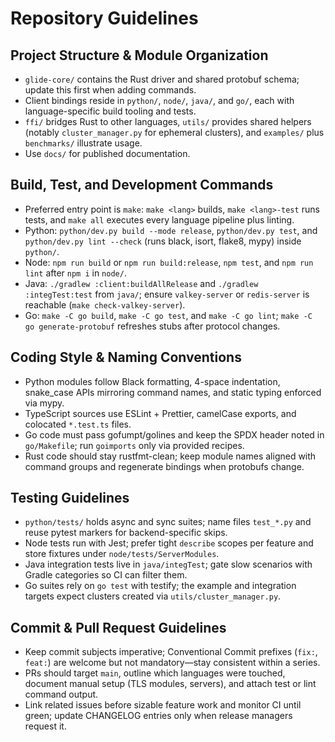 # Repository Guidelines

## Project Structure & Module Organization
- `glide-core/` contains the Rust driver and shared protobuf schema; update this first when adding commands.
- Client bindings reside in `python/`, `node/`, `java/`, and `go/`, each with language-specific build tooling and tests.
- `ffi/` bridges Rust to other languages, `utils/` provides shared helpers (notably `cluster_manager.py` for ephemeral clusters), and `examples/` plus `benchmarks/` illustrate usage.
- Use `docs/` for published documentation.

## Build, Test, and Development Commands
- Preferred entry point is `make`: `make <lang>` builds, `make <lang>-test` runs tests, and `make all` executes every language pipeline plus linting.
- Python: `python/dev.py build --mode release`, `python/dev.py test`, and `python/dev.py lint --check` (runs black, isort, flake8, mypy) inside `python/`.
- Node: `npm run build` or `npm run build:release`, `npm test`, and `npm run lint` after `npm i` in `node/`.
- Java: `./gradlew :client:buildAllRelease` and `./gradlew :integTest:test` from `java/`; ensure `valkey-server` or `redis-server` is reachable (`make check-valkey-server`).
- Go: `make -C go build`, `make -C go test`, and `make -C go lint`; `make -C go generate-protobuf` refreshes stubs after protocol changes.

## Coding Style & Naming Conventions
- Python modules follow Black formatting, 4-space indentation, snake_case APIs mirroring command names, and static typing enforced via mypy.
- TypeScript sources use ESLint + Prettier, camelCase exports, and colocated `*.test.ts` files.
- Go code must pass gofumpt/golines and keep the SPDX header noted in `go/Makefile`; run `goimports` only via provided recipes.
- Rust code should stay rustfmt-clean; keep module names aligned with command groups and regenerate bindings when protobufs change.

## Testing Guidelines
- `python/tests/` holds async and sync suites; name files `test_*.py` and reuse pytest markers for backend-specific skips.
- Node tests run with Jest; prefer tight `describe` scopes per feature and store fixtures under `node/tests/ServerModules`.
- Java integration tests live in `java/integTest`; gate slow scenarios with Gradle categories so CI can filter them.
- Go suites rely on `go test` with testify; the example and integration targets expect clusters created via `utils/cluster_manager.py`.

## Commit & Pull Request Guidelines
- Keep commit subjects imperative; Conventional Commit prefixes (`fix:`, `feat:`) are welcome but not mandatory—stay consistent within a series.
- PRs should target `main`, outline which languages were touched, document manual setup (TLS modules, servers), and attach test or lint command output.
- Link related issues before sizable feature work and monitor CI until green; update CHANGELOG entries only when release managers request it.
